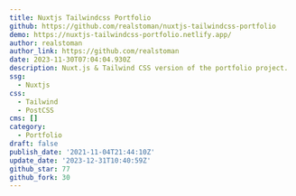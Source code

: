 ```yaml
---
title: Nuxtjs Tailwindcss Portfolio
github: https://github.com/realstoman/nuxtjs-tailwindcss-portfolio
demo: https://nuxtjs-tailwindcss-portfolio.netlify.app/
author: realstoman
author_link: https://github.com/realstoman
date: 2023-11-30T07:04:04.930Z
description: Nuxt.js & Tailwind CSS version of the portfolio project.
ssg:
  - Nuxtjs
css:
  - Tailwind
  - PostCSS
cms: []
category:
  - Portfolio
draft: false
publish_date: '2021-11-04T21:44:10Z'
update_date: '2023-12-31T10:40:59Z'
github_star: 77
github_fork: 30
---
```

